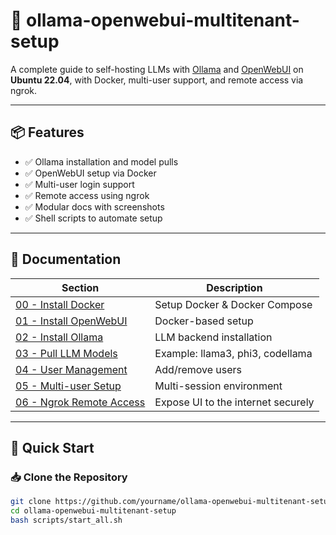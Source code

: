# 🧠 ollama-openwebui-multitenant-setup

A complete guide to self-hosting LLMs with [Ollama](https://ollama.com) and [OpenWebUI](https://github.com/open-webui/open-webui) on **Ubuntu 22.04**, with Docker, multi-user support, and remote access via ngrok.

---

## 📦 Features
- ✅ Ollama installation and model pulls
- ✅ OpenWebUI setup via Docker
- ✅ Multi-user login support
- ✅ Remote access using ngrok
- ✅ Modular docs with screenshots
- ✅ Shell scripts to automate setup

---

## 📁 Documentation

| Section | Description |
|---------|-------------|
| [00 - Install Docker](docs/00_install_docker.md) | Setup Docker & Docker Compose |
| [01 - Install OpenWebUI](docs/01_install_openwebui.md) | Docker-based setup |
| [02 - Install Ollama](docs/02_install_ollama.md) | LLM backend installation |
| [03 - Pull LLM Models](docs/03_pull_models.md) | Example: llama3, phi3, codellama |
| [04 - User Management](docs/04_user_management.md) | Add/remove users |
| [05 - Multi-user Setup](docs/05_multiuser_setup.md) | Multi-session environment |
| [06 - Ngrok Remote Access](docs/06_ngrok_access.md) | Expose UI to the internet securely |

---

## 🚀 Quick Start

### 📥 Clone the Repository

```bash
git clone https://github.com/yourname/ollama-openwebui-multitenant-setup.git
cd ollama-openwebui-multitenant-setup
bash scripts/start_all.sh
```
